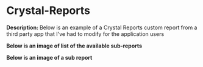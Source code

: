 Crystal-Reports
===============

<b>Description: </b>Below is an example of a Crystal Reports custom report from a third party app that I've had to modify for the application users

<b>Below is an image of list of the available sub-reports</b>
<img src="" />

<b>Below is an image of a sub report</b>
<img src="" />
